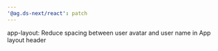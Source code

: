 ```yaml
---
'@ag.ds-next/react': patch
---
```


app-layout: Reduce spacing between user avatar and user name in App layout header
